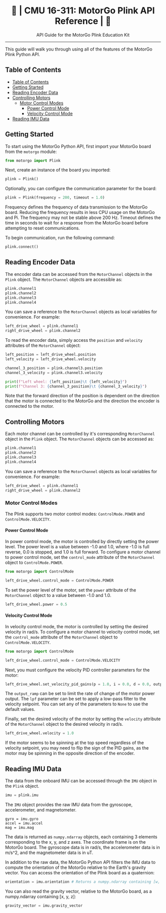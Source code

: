 <h1 align="center">📘 | CMU 16-311: MotorGo Plink API Reference | 📘 </h1>

<p align="center">
    API Guide for the MotorGo Plink Education Kit
</p>

---

This guide will walk you through using all of the features of the MotorGo Plink Python API.


## Table of Contents
- [Table of Contents](#table-of-contents)
- [Getting Started](#getting-started)
- [Reading Encoder Data](#reading-encoder-data)
- [Controlling Motors](#controlling-motors)
  - [Motor Control Modes](#motor-control-modes)
    - [Power Control Mode](#power-control-mode)
    - [Velocity Control Mode](#velocity-control-mode)
- [Reading IMU Data](#reading-imu-data)


## Getting Started


To start using the MotorGo Python API, first import your MotorGo board from the `motorgo` module:

```python filename="python"
from motorgo import Plink
```

Next, create an instance of the board you imported:

```python filename="python"
plink = Plink()
```

Optionally, you can configure the communication parameter for the board:

```python filename="python"
plink = Plink(frequency = 200, timeout = 1.0)
```

Frequency defines the frequency of data transmission to the MotorGo board. Reducing the frequency results in less CPU usage on the MotorGo and Pi. The frequency may not be stable above 200 Hz. Timeout defines the time in seconds to wait for a response from the MotorGo board before attempting to reset communications.


To begin communication, run the following command:
```python filename="python"
plink.connect()
```


## Reading Encoder Data

The encoder data can be accessed from the `MotorChannel` objects in the `Plink` object. The `MotorChannel` objects are accessible as:

```python filename="python"
plink.channel1
plink.channel2
plink.channel3
plink.channel4
```

You can save a reference to the `MotorChannel` objects as local variables for convenience. For example:

```python filename="python"
left_drive_wheel = plink.channel1
right_drive_wheel = plink.channel2
```

To read the encoder data, simply access the `position` and `velocity` attributes of the `MotorChannel` object:

```python filename="python"
left_position = left_drive_wheel.position
left_velocity = left_drive_wheel.velocity

channel_3_position = plink.channel3.position
channel_3_velocity = plink.channel3.velocity

print(f"Left wheel: {left_position}\t {left_velocity}")
print(f"Channel 3: {channel_3_position}\t {channel_3_velocity}")
```

Note that the forward direction of the position is dependent on the direction that the motor is connected to the MotorGo and the direction the encoder is connected to the motor.

## Controlling Motors

Each motor channel can be controlled by it's corresponding `MotorChannel` object in the `Plink` object. The `MotorChannel` objects can be accessed as:

```python filename="python"
plink.channel1
plink.channel2
plink.channel3
plink.channel4
```


You can save a reference to the `MotorChannel` objects as local variables for convenience. For example:

```python filename="python"
left_drive_wheel = plink.channel1
right_drive_wheel = plink.channel2
```

### Motor Control Modes

The Plink supports two motor control modes: `ControlMode.POWER` and `ControlMode.VELOCITY`.

#### Power Control Mode
In power control mode, the motor is controlled by directly setting the power level. The power level is a value between -1.0 and 1.0, where -1.0 is full reverse, 0.0 is stopped, and 1.0 is full forward. To configure a motor channel to power control mode, set the `control_mode` attribute of the `MotorChannel` object to `ControlMode.POWER`.

```python filename="python"
from motorgo import ControlMode

left_drive_wheel.control_mode = ControlMode.POWER
```

To set the power level of the motor, set the `power` attribute of the `MotorChannel` object to a value between -1.0 and 1.0.

```python filename="python"
left_drive_wheel.power = 0.5
```

#### Velocity Control Mode
In velocity control mode, the motor is controlled by setting the desired velocity in rad/s. To configure a motor channel to velocity control mode, set the `control_mode` attribute of the `MotorChannel` object to `ControlMode.VELOCITY`.

```python filename="python"
from motorgo import ControlMode

left_drive_wheel.control_mode = ControlMode.VELOCITY
```

Next, you must configure the velocity PID controller parameters for the motor:

```python filename="python"
left_drive_wheel.set_velocity_pid_gains(p = 1.0, i = 0.0, d = 0.0, output_ramp = None, lpf = None)
```

The `output_ramp` can be set to limit the rate of change of the motor power output. The `lpf` parameter can be set to apply a low-pass filter to the velocity setpoint. You can set any of the parameters to `None` to use the default values.

Finally, set the desired velocity of the motor by setting the `velocity` attribute of the `MotorChannel` object to the desired velocity in rad/s.

```python filename="python"
left_drive_wheel.velocity = 1.0
```

If the motor seems to be spinning at the top speed regardless of the velocity setpoint, you may need to flip the sign of the PID gains, as the motor may be spinning in the opposite direction of the encoder.

## Reading IMU Data

The data from the onboard IMU can be accessed through the `IMU` object in the `Plink` object.

```python
imu = plink.imu
```

The `IMU` object provides the raw IMU data from the gyroscope, accelerometer, and magnetometer.
```
gyro = imu.gyro
accel = imu.accel
mag = imu.mag
```

The data is returned as `numpy.ndarray` objects, each containing 3 elements corresponding to the x, y, and z axes. The coordinate frame is on the MotorGo board. The gyroscope data is in rad/s, the accelerometer data is in m/s^2, and the magnetometer data is in uT.

In addition to the raw data, the MotorGo Python API filters the IMU data to compute the orientation of the MotorGo relative to the Earth's gravity vector. You can access the orientation of the Plink board as a quaternion:


```python
orientation = imu.orientation # Returns a numpy.ndarray containing [w, x, y, z]
```

You can also read the gravity vector, relative to the MotorGo board, as a numpy.ndarray containing [x, y, z]:

```python
gravity_vector = imu.gravity_vector
```

